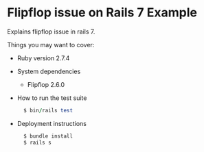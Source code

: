 # Flipflop issue on Rails 7 Example

Explains flipflop issue in rails 7.

Things you may want to cover:

* Ruby version 2.7.4

* System dependencies
  * Flipflop 2.6.0

* How to run the test suite
  ```ruby
    $ bin/rails test
  ```

* Deployment instructions
  ```ruby
    $ bundle install
    $ rails s
  ```
